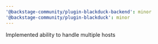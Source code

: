 ```yaml
---
'@backstage-community/plugin-blackduck-backend': minor
'@backstage-community/plugin-blackduck': minor
---
```


Implemented ability to handle multiple hosts
